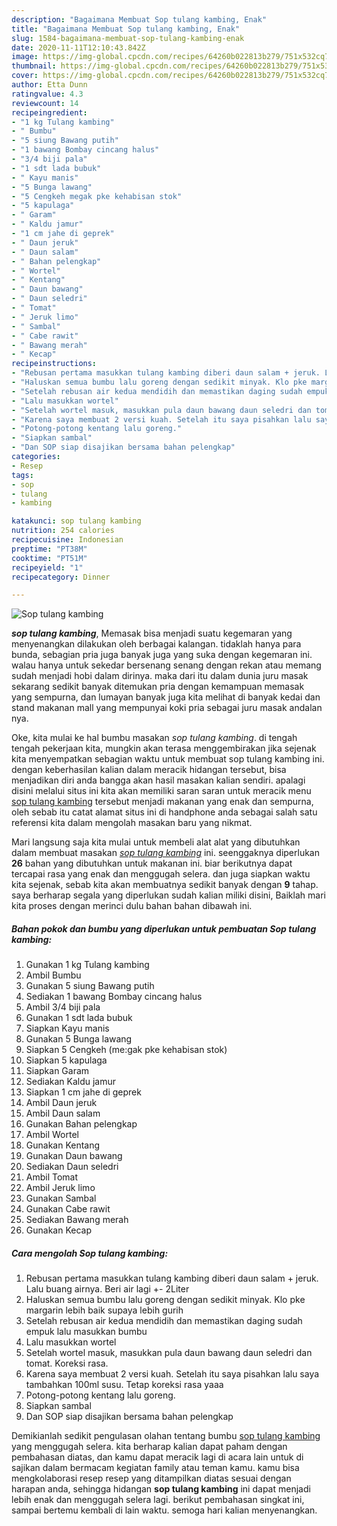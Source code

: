 ```yaml
---
description: "Bagaimana Membuat Sop tulang kambing, Enak"
title: "Bagaimana Membuat Sop tulang kambing, Enak"
slug: 1584-bagaimana-membuat-sop-tulang-kambing-enak
date: 2020-11-11T12:10:43.842Z
image: https://img-global.cpcdn.com/recipes/64260b022813b279/751x532cq70/sop-tulang-kambing-foto-resep-utama.jpg
thumbnail: https://img-global.cpcdn.com/recipes/64260b022813b279/751x532cq70/sop-tulang-kambing-foto-resep-utama.jpg
cover: https://img-global.cpcdn.com/recipes/64260b022813b279/751x532cq70/sop-tulang-kambing-foto-resep-utama.jpg
author: Etta Dunn
ratingvalue: 4.3
reviewcount: 14
recipeingredient:
- "1 kg Tulang kambing"
- " Bumbu"
- "5 siung Bawang putih"
- "1 bawang Bombay cincang halus"
- "3/4 biji pala"
- "1 sdt lada bubuk"
- " Kayu manis"
- "5 Bunga lawang"
- "5 Cengkeh megak pke kehabisan stok"
- "5 kapulaga"
- " Garam"
- " Kaldu jamur"
- "1 cm jahe di geprek"
- " Daun jeruk"
- " Daun salam"
- " Bahan pelengkap"
- " Wortel"
- " Kentang"
- " Daun bawang"
- " Daun seledri"
- " Tomat"
- " Jeruk limo"
- " Sambal"
- " Cabe rawit"
- " Bawang merah"
- " Kecap"
recipeinstructions:
- "Rebusan pertama masukkan tulang kambing diberi daun salam + jeruk. Lalu buang airnya. Beri air lagi +- 2Liter"
- "Haluskan semua bumbu lalu goreng dengan sedikit minyak. Klo pke margarin lebih baik supaya lebih gurih"
- "Setelah rebusan air kedua mendidih dan memastikan daging sudah empuk lalu masukkan bumbu"
- "Lalu masukkan wortel"
- "Setelah wortel masuk, masukkan pula daun bawang daun seledri dan tomat. Koreksi rasa."
- "Karena saya membuat 2 versi kuah. Setelah itu saya pisahkan lalu saya tambahkan 100ml susu. Tetap koreksi rasa yaaa"
- "Potong-potong kentang lalu goreng."
- "Siapkan sambal"
- "Dan SOP siap disajikan bersama bahan pelengkap"
categories:
- Resep
tags:
- sop
- tulang
- kambing

katakunci: sop tulang kambing 
nutrition: 254 calories
recipecuisine: Indonesian
preptime: "PT38M"
cooktime: "PT51M"
recipeyield: "1"
recipecategory: Dinner

---
```



![Sop tulang kambing](https://img-global.cpcdn.com/recipes/64260b022813b279/751x532cq70/sop-tulang-kambing-foto-resep-utama.jpg)

<b><i>sop tulang kambing</i></b>, Memasak bisa menjadi suatu kegemaran yang menyenangkan dilakukan oleh berbagai kalangan. tidaklah hanya para bunda, sebagian pria juga banyak juga yang suka dengan kegemaran ini. walau hanya untuk sekedar bersenang senang dengan rekan atau memang sudah menjadi hobi dalam dirinya. maka dari itu dalam dunia juru masak sekarang sedikit banyak ditemukan pria dengan kemampuan memasak yang sempurna, dan lumayan banyak juga kita melihat di banyak kedai dan stand makanan mall yang mempunyai koki pria sebagai juru masak andalan nya.



Oke, kita mulai ke hal bumbu masakan <i>sop tulang kambing</i>. di tengah tengah pekerjaan kita, mungkin akan terasa menggembirakan jika sejenak kita menyempatkan sebagian waktu untuk membuat sop tulang kambing ini. dengan keberhasilan kalian dalam meracik hidangan tersebut, bisa menjadikan diri anda bangga akan hasil masakan kalian sendiri. apalagi disini melalui situs ini kita akan memiliki saran saran untuk meracik menu <u>sop tulang kambing</u> tersebut menjadi makanan yang enak dan sempurna, oleh sebab itu catat alamat situs ini di handphone anda sebagai salah satu referensi kita dalam mengolah masakan baru yang nikmat.


Mari langsung saja kita mulai untuk membeli alat alat yang dibutuhkan dalam membuat masakan <u><i>sop tulang kambing</i></u> ini. seenggaknya diperlukan <b>26</b> bahan yang dibutuhkan untuk makanan ini. biar berikutnya dapat tercapai rasa yang enak dan menggugah selera. dan juga siapkan waktu kita sejenak, sebab kita akan membuatnya sedikit banyak dengan <b>9</b> tahap. saya berharap segala yang diperlukan sudah kalian miliki disini, Baiklah mari kita proses dengan merinci dulu bahan bahan dibawah ini.

<!--inarticleads1-->

##### Bahan pokok dan bumbu yang diperlukan untuk pembuatan Sop tulang kambing:

1. Gunakan 1 kg Tulang kambing
1. Ambil  Bumbu
1. Gunakan 5 siung Bawang putih
1. Sediakan 1 bawang Bombay cincang halus
1. Ambil 3/4 biji pala
1. Gunakan 1 sdt lada bubuk
1. Siapkan  Kayu manis
1. Gunakan 5 Bunga lawang
1. Siapkan 5 Cengkeh (me:gak pke kehabisan stok)
1. Siapkan 5 kapulaga
1. Siapkan  Garam
1. Sediakan  Kaldu jamur
1. Siapkan 1 cm jahe di geprek
1. Ambil  Daun jeruk
1. Ambil  Daun salam
1. Gunakan  Bahan pelengkap
1. Ambil  Wortel
1. Gunakan  Kentang
1. Gunakan  Daun bawang
1. Sediakan  Daun seledri
1. Ambil  Tomat
1. Ambil  Jeruk limo
1. Gunakan  Sambal
1. Gunakan  Cabe rawit
1. Sediakan  Bawang merah
1. Gunakan  Kecap




<!--inarticleads2-->

##### Cara mengolah Sop tulang kambing:

1. Rebusan pertama masukkan tulang kambing diberi daun salam + jeruk. Lalu buang airnya. Beri air lagi +- 2Liter
1. Haluskan semua bumbu lalu goreng dengan sedikit minyak. Klo pke margarin lebih baik supaya lebih gurih
1. Setelah rebusan air kedua mendidih dan memastikan daging sudah empuk lalu masukkan bumbu
1. Lalu masukkan wortel
1. Setelah wortel masuk, masukkan pula daun bawang daun seledri dan tomat. Koreksi rasa.
1. Karena saya membuat 2 versi kuah. Setelah itu saya pisahkan lalu saya tambahkan 100ml susu. Tetap koreksi rasa yaaa
1. Potong-potong kentang lalu goreng.
1. Siapkan sambal
1. Dan SOP siap disajikan bersama bahan pelengkap




Demikianlah sedikit pengulasan olahan tentang bumbu <u>sop tulang kambing</u> yang menggugah selera. kita berharap kalian dapat paham dengan pembahasan diatas, dan kamu dapat meracik lagi di acara lain untuk di sajikan dalam bermacam kegiatan family atau teman kamu. kamu bisa mengkolaborasi resep resep yang ditampilkan diatas sesuai dengan harapan anda, sehingga hidangan <b>sop tulang kambing</b> ini dapat menjadi lebih enak dan menggugah selera lagi. berikut pembahasan singkat ini, sampai bertemu kembali di lain waktu. semoga hari kalian menyenangkan.
